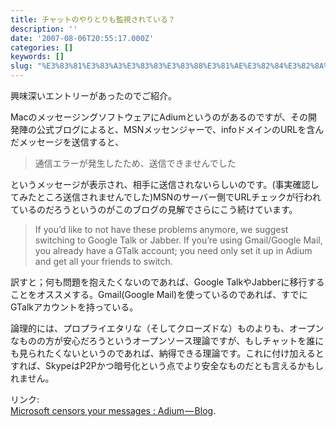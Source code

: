 ```yaml
---
title: チャットのやりとりも監視されている？
description: ''
date: '2007-08-06T20:55:17.000Z'
categories: []
keywords: []
slug: "%E3%83%81%E3%83%A3%E3%83%83%E3%83%88%E3%81%AE%E3%82%84%E3%82%8A%E3%81%A8%E3%82%8A%E3%82%82%E7%9B%A3%E8%A6%96%E3%81%95%E3%82%8C%E3%81%A6%E3%81%84%E3..."
---
```

興味深いエントリーがあったのでご紹介。

MacのメッセージングソフトウェアにAdiumというのがあるのですが、その開発陣の公式ブログによると、MSNメッセンジャーで、infoドメインのURLを含んだメッセージを送信すると、

> 通信エラーが発生したため、送信できませんでした

というメッセージが表示され、相手に送信されないらしいのです。(事実確認してみたところ送信されませんでした)MSNのサーバー側でURLチェックが行われているのだろうというのがこのブログの見解でさらにこう続けています。

> If you’d like to not have these problems anymore, we suggest switching to Google Talk or Jabber. If you’re using Gmail/Google Mail, you already have a GTalk account; you need only set it up in Adium and get all your friends to switch.

訳すと；何も問題を抱えたくないのであれば、Google TalkやJabberに移行することをオススメする。Gmail(Google Mail)を使っているのであれば、すでにGTalkアカウントを持っている。

論理的には、プロプライエタリな（そしてクローズドな）ものよりも、オープンなものの方が安心だろうというオープンソース理論ですが、もしチャットを誰にも見られたくないというのであれば、納得できる理論です。これに付け加えるとすれば、SkypeはP2Pかつ暗号化という点でより安全なものだとも言えるかもしれません。

リンク:[  
Microsoft censors your messages : Adium — Blog](http://www.adiumx.com/blog/2007/08/microsoft-censors-your-messages.php "Adium - Blog").